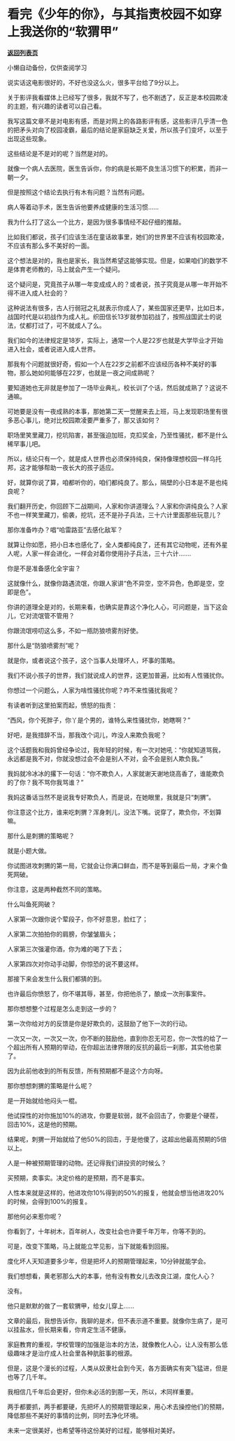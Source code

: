 # 看完《少年的你》，与其指责校园不如穿上我送你的“软猬甲”

[**返回列表页**](/gzh/记忆承载)

小懒自动备份，仅供查阅学习

说实话这电影很好的，不好也没这么火，很多平台给了9分以上。  

  

关于影评我看媒体上已经写了很多，我就不写了，也不剧透了，反正是本校园欺凌的主题，有兴趣的读者可以自己看。

  

我写这篇文章不是对电影有感，而是对网上的各路影评有感，这些影评几乎清一色的把矛头对向了校园凌霸，最后的结论是家庭缺乏关爱，所以孩子们变坏，以至于出现这些现象。  

  

这些结论是不是对的呢？当然是对的。  

  

就像一个病人去医院，医生告诉你，你的病是长期不良生活习惯下的积累，而非一朝一夕。

  

但是按照这个结论去执行有木有问题？当然有问题。

  

病人等着动手术，医生告诉他要养成健康的生活习惯......

  

我为什么打了这么一个比方，是因为很多事情经不起仔细的推敲。  

  

比如我们都说，孩子们应该生活在童话故事里，她们的世界里不应该有校园欺凌，不应该有那么多不美好的一面。  

  

这个想法是对的，我也是家长，我当然希望这能够实现。但是，如果咱们的数学不是体育老师教的，马上就会产生一个疑问。

  

这个疑问是，究竟孩子从哪一年变成成人的？或者说，孩子究竟是从哪一年开始不得不进入成人社会的？

  

这种说法有很多，古人行弱冠之礼就表示你成人了，某些国家还更早，比如日本，战国时代是以初战作为成人礼。织田信长13岁就参加初战了，按照战国武士的说法，仗都打过了，可不就成人了么。

  

我们如今的法律规定是18岁，实际上，通常一个人是22岁也就是大学毕业才开始进入社会，或者说进入成人世界。  

  

那我有个问题就很好奇，假如一个人在22岁之前都不应该经历各种不美好的事物，那么她如何能够在22岁，也就是一夜之间成熟呢？  

  

要知道她也无非就是参加了一场毕业典礼，校长训了个话，然后就成熟了？这说不通嘛。

  

可她要是没有一夜成熟的本事，那她第二天一觉醒来去上班，马上发现职场里有很多恶心事儿，绝对比校园欺凌要严重多了，那又该如何？  

  

职场里笑里藏刀，挖坑陷害，甚至强迫加班，克扣奖金，乃至性骚扰，都不是什么稀罕事儿吧。  

  

所以，结论只有一个，就是成人世界也必须保持纯良，保持像理想校园一样乌托邦，这才能够帮助一夜长大的孩子适应。  

  

好，就算你说了算，咱都听你的，咱们都纯良了。那么，隔壁的小日本是不是也纯良呢？

  

我们翻开历史，你回顾下二战期间，人家和你讲道理么？人家和你讲纯良么？人家不也一样笑里藏刀，偷袭，挖坑，还不是孙子兵法，三十六计里面那些玩意儿？  

  

那你准备咋办？唱“哈雷路亚”去感化敌军？  

  

就算让你如愿，把小日本也感化了，全人类都纯良了，还有其它动物呢，还有外星人呢，人家一样会进化，一样会对着你使用孙子兵法，三十六计.......  

  

你是不是准备感化全宇宙？  

  

这就像什么，就像你路遇流氓，你跟人家讲“色不异空，空不异色，色即是空，空即是色”。

  

你讲的道理全是对的，长期来看，也确实是靠这个净化人心，可问题是，当下这会儿，它对流氓管不管用？

  

你跟流氓唠叨这么多，不如一瓶防狼喷雾剂好使。  

  

那什么是“防狼喷雾剂”呢？

就是你，或者说这个孩子，这个当事人处理坏人，坏事的策略。

  

我们不说小孩子的世界，我们就说成人的世界，这更加普遍，比如有人性骚扰你。  

  

你想过一个问题么，人家为啥性骚扰你呢？咋不来性骚扰我呢？  

  

有读者听到这里拍案而起，愤怒的指责：  

  

“西风，你个死胖子，你丫是个男的，谁特么来性骚扰你，她瞎啊？”

  

好吧，是我措辞不当，那我改个词儿，咋没人来欺负我呢？  

  

这个话题我和我妈曾经争论过，我年轻的时候，有一次对她吼：“你就知道骂我，永远都是我不对，你就没想过会不会是别人不对，会不会是别人欺负我。”  

  

我妈就冷冰冰的撂下一句话：“你不欺负人，人家就谢天谢地烧高香了，谁能欺负的了你？我不骂你我骂谁？”  

  

我妈这番话当然不是说我专好欺负人，而是说，在她眼里，我就是只“刺猬”。  

  

你注意这个比方，谁来吃刺猬？浑身刺儿，没法下嘴。说穿了，欺负你，不划算嘛。  

  

那什么是刺猬的策略呢？  

  

就是小题大做。  

  

你试图进攻刺猬的第一局，它就会让你满口鲜血，而不是等到最后一局，才来个鱼死网破。  

  

你注意，这是两种截然不同的策略。  

  

什么叫鱼死网破？  

  

人家第一次跟你说个荤段子，你不好意思，脸红了；

人家第二次拍拍你的肩膀，你皱皱眉头；

人家第三次强灌你酒，你为难的喝了下去；

人家第四次对你动手动脚，你惊恐的说不要这样。

  

那接下来会发生什么我们都猜的到。  

  

也许最后你愤怒了，你不堪其辱，甚至，你把他杀了，酿成一次刑事案件。  

  

那你想想整个过程是怎么走到这一步的？  

  

第一次你给对方的反馈是你是好欺负的，这鼓励了他下一次的行动。  

  

一次又一次，一次又一次，你不断的鼓励他，直到你忍无可忍，你一次性的给了一个超出所有人预期的举动，在你超出法律界限的反抗的最后一刹那，其实他也蒙了。

  

因为此前他收到的所有反馈，所有预期都不是这个方向呀。  

  

那你想想刺猬的策略是什么呢？

是一开始就给他闷头一棍。  

  

他试探性的对你施加10%的进攻，你要是软弱，就不会回击了，你要是个硬茬，回击10%，这是他的预期。  

  

结果呢，刺猬一开始就给了他50%的回击，于是他傻了，这超出他最高预期的5倍以上。  

  

人是一种被预期管理的动物。还记得我们讲投资的时候么？  

  

买预期，卖事实。决定价格的是预期，而不是事实。  

  

人性本来就是这样的，他进攻你10%得到的50%的报复，他就会想当他进攻20%的时候，会得到100%的报复。  

  

那他何必来惹你呢？  

  

你看到了，十年树木，百年树人，改变社会也许要千年万年，你等不到的。

  

可是，改变下策略，马上就能立竿见影，当下就能看到回报。

  

度化坏人天知道要多少年，但是把坏人的预期管理起来，10分钟就能学会。

  

我们想想看，黄老邪那么大的本事，他有没有教女儿去改良江湖，度化人心？

  

没有。

  

他只是默默的做了一套软猬甲，给女儿穿上......

  

文章的最后，我想告诉你，我聊的是术，但不表示道不重要。就像你生病了，是可以挂盐水，但长期来看，你肯定生活不健康。

  

家庭教育的重视，学校管理的加强是治本的方法，就像教化人心，让人没有那么低级趣味才是治疗成人社会里各种肮脏事的根源。  

  

但是，这是个漫长的过程，人类从奴隶社会到今天，各方面确实有突飞猛进，但是也等了几千年。

  

我相信几千年后会更好，但你未必活的到那一天，所以，术同样重要。  

  

两手都要抓，两手都要硬，先把坏人的预期管理起来，用心术去操控他们的预期，降低那些不美好的事情的比例，同时去净化环境。

  

未来一定很美好，也希望等待这份美好的过程，能够相对美好。  

